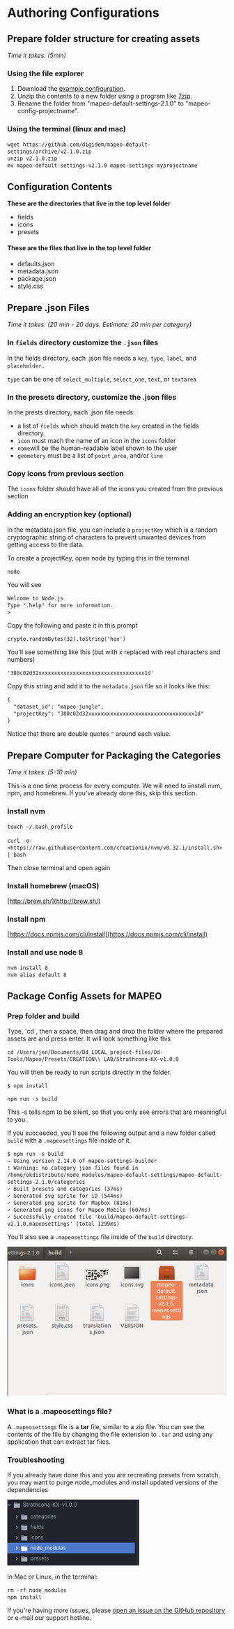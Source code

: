 # Authoring Configurations

## Prepare folder structure for creating assets

_Time it takes: \(5min\)_

### Using the file explorer

1. Download the [example configuration](https://github.com/digidem/mapeo-default-settings/).
2. Unzip the contents to a new folder using a program like [7zip](https://www.7-zip.org/).
3. Rename the folder from "mapeo-default-settings-2.1.0" to "mapeo-config-projectname".

### Using the terminal \(linux and mac\)

```text
wget https://github.com/digidem/mapeo-default-settings/archive/v2.1.0.zip 
unzip v2.1.0.zip 
mv mapeo-default-settings-v2.1.0 mapeo-settings-myprojectname 
```

## Configuration Contents

**These are the directories that live in the top level folder**

* fields
* icons
* presets

#### These are the files that live in the top level folder 

* defaults.json
* metadata.json
* package.json
* style.css

## Prepare .json Files

_Time it takes: \(20 min - 20 days. Estimate: 20 min per category\)_

### In `fields` directory customize the `.json` files 

In the fields directory, each .json file needs a `key`, `type`, `label`, and `placeholder.` 

`type` can be one of `select_multiple`, `select_one`, `text`, or `textarea`

### In the presets directory, customize the .json files

In the prests directory, each .json file needs:

* a list of `fields` which should match the `key` created in the fields directory.
* `icon` must mach the name of an icon in the `icons` folder
* `name`will be the human-readable label shown to the user
* `geometery` must be a list of `point` ,`area`, and/or `line`

### Copy icons from previous section

The `icons` folder should have all of the icons you created from the previous section

### Adding an encryption key \(optional\)

In the metadata.json file, you can include a `projectKey` which is a random cryptographic string of characters to prevent unwanted devices from getting access to the data.

To create a projectKey, open node by typing this in the terminal

```text
node
```

You will see

```text
Welcome to Node.js 
Type ".help" for more information.
>
```

Copy the following and paste it in this prompt

```text
crypto.randomBytes(32).toString('hex')
```

You'll see something like this \(but with x replaced with real characters and numbers\)

```text
'380c02d32xxxxxxxxxxxxxxxxxxxxxxxxxxxxxxxxxx1d'
```

Copy this string and add it to the `metadata.json` file so it looks like this:

```text
{
  "dataset_id": "mapeo-jungle",
  "projectKey": "380c02d32xxxxxxxxxxxxxxxxxxxxxxxxxxxxxxxxxx1d"
}
```

Notice that there are double quotes `"` around each value.

## Prepare Computer for Packaging the Categories

_Time it takes: \(5-10 min\)_

This is a one time process for every computer. We will need to iinstall nvm, npm, and homebrew. If you've already done this, skip this section.

### Install nvm

```text
touch ~/.bash_profile

curl -o- <https://raw.githubusercontent.com/creationix/nvm/v0.32.1/install.sh> | bash
```

Then close terminal and open again

### Install homebrew \(macOS\)

[http://brew.sh/](http://brew.sh/)

### Install npm

[https://docs.npmjs.com/cli/install](https://docs.npmjs.com/cli/install)

### Install and use node 8

```text
nvm install 8
nvm alias default 8
```

## Package Config Assets for MAPEO

### Prep folder and build

Type, 'cd\`, then a space, then drag and drop the folder where the prepared assets are and press enter. It will look something like this

```text
cd /Users/jen/Documents/Dd_LOCAL_project-files/Dd-Tools/Mapeo/Presets/CREATION\\ LAB/Strathcona-KX-v1.0.0
```

You will then be ready to run scripts directly in the folder. 

```text
$ npm install
```

```text
npm run -s build
```

This -s tells npm to be silent, so that you only see errors that are meaningful to you.



If you succeeded, you'll see the following output and a new folder called `build` with a `.mapeosettings` file inside of it.

```text
$ npm run -s build
→ Using version 2.14.0 of mapeo-settings-builder
! Warning: no category json files found in /home/okdistribute/node_modules/mapeo-default-settings/mapeo-default-settings-2.1.0/categories
✓ Built presets and categories (37ms)
✓ Generated svg sprite for iD (544ms)
✓ Generated png sprite for Mapbox (81ms)
✓ Generated png icons for Mapeo Mobile (607ms)
✓ Successfully created file 'build/mapeo-default-settings-v2.1.0.mapeosettings' (total 1299ms)

```

 You'll also see  a `.mapeosettings` file inside of the `build` directory.

![This is the .mapeosettings file you&apos;ll need in the next section](../.gitbook/assets/screenshot-from-2020-03-18-17-12-16.png)

### What is a .mapeosettings file?

A `.mapeosettings` file is a **tar** file, similar to a zip file. You can see the contents of the file by changing the file extension to `.tar` and using any application that can extract tar files.

### Troubleshooting

If you already have done this and you are recreating presets from scratch, you may want to purge node\_modules and install updated versions of the dependencies

![To update to latest dependencies, delete this folder and reinstall](../.gitbook/assets/screen_shot_2019-05-07_at_11.01.07_am.png)

In Mac or Linux, in the terminal:

```text
rm -rf node_modules
npm install
```

If you're having more issues, please [open an issue on the GitHub repository](https://github.com/digidem/mapeo-default-settings/issues/new) or e-mail our support hotline.

